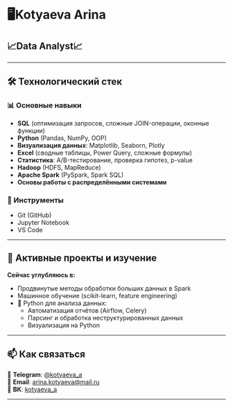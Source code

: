 # 🖥️Kotyaeva Arina

## **📈Data Analyst📈**

---

## 🛠️ Технологический стек

### 📊 Основные навыки
- **SQL** (оптимизация запросов, сложные JOIN-операции, оконные функции)
- **Python** (Pandas, NumPy, OOP)
- **Визуализация данных**: Matplotlib, Seaborn, Plotly
- **Excel** (сводные таблицы, Power Query, сложные формулы)
- **Статистика**: A/B-тестирование, проверка гипотез, p-value
- **Hadoop** (HDFS, MapReduce)
- **Apache Spark** (PySpark, Spark SQL)
- **Основы работы с распределёнными системами**

### 🔧 Инструменты
- Git (GitHub)
- Jupyter Notebook
- VS Code

---

## 🚀 Активные проекты и изучение

**Сейчас углубляюсь в:**
- Продвинутые методы обработки больших данных в Spark
- Машинное обучение (scikit-learn, feature engineering)
- 🐍 Python для анализа данных:
  - Автоматизация отчётов (Airflow, Celery)
  - Парсинг и обработка неструктурированных данных
  - Визуализация на Python

---

## 📫 Как связаться

💬 **Telegram**: [@kotyaeva_a](https://t.me/kotyaeva_a)  
📧 **Email**: [arina.kotyaeva@mail.ru](arina.kotyaeva@mail.ru)  
📝 **ВК**: [kotyaeva_a](https://vk.com/kotyaeva_a)

---
